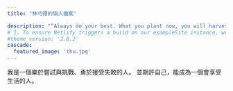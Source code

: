 ```yaml
---
title: "林巧翎的個人檔案"

description: "“Always do your best. What you plant now, you will harvest later.”"
# 1. To ensure Netlify triggers a build on our exampleSite instance, we need to change a file in the exampleSite directory.
#theme_version: '2.8.2'
cascade:
  featured_image: 'thu.jpg'
---
```

我是一個樂於嘗試與挑戰、勇於接受失敗的人。
並期許自己，能成為一個會享受生活的人。
